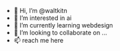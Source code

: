- 👋 Hi, I’m @waltkitn
- 👀 I’m interested in ai
- 🌱 I’m currently learning webdesign
- 💞️ I’m looking to collaborate on ...
- 📫 reach me here

<!---
waltkitn/waltkitn is a ✨ special ✨ repository because its `README.md` (this file) appears on your GitHub profile.
You can click the Preview link to take a look at your changes.
--->
